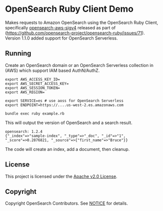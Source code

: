 # OpenSearch Ruby Client Demo

Makes requests to Amazon OpenSearch using the OpenSearch Ruby Client, specifically [opensearch-aws-sigv4](https://rubygems.org/gems/opensearch-aws-sigv4) released as part of (https://github.com/opensearch-project/opensearch-ruby/issues/71). Version 1.1.0 added support for OpenSearch Serverless.

## Running

Create an OpenSearch domain or an OpenSearch Serverless collection in (AWS) which support IAM based AuthN/AuthZ.

```
export AWS_ACCESS_KEY_ID=
export AWS_SECRET_ACCESS_KEY=
export AWS_SESSION_TOKEN=
export AWS_REGION=

export SERVICE=es # use aoss for OpenSearch Serverless
export ENDPOINT=https://....us-west-2.es.amazonaws.com

bundle exec ruby example.rb
```

This will output the version of OpenSearch and a search result.

```
opensearch: 1.2.4
{"_index"=>"sample-index", "_type"=>"_doc", "_id"=>"1", "_score"=>0.2876821, "_source"=>{"first_name"=>"Bruce"}}
```

The code will create an index, add a document, then cleanup.

## License 

This project is licensed under the [Apache v2.0 License](LICENSE.txt).

## Copyright

Copyright OpenSearch Contributors. See [NOTICE](NOTICE.txt) for details.
